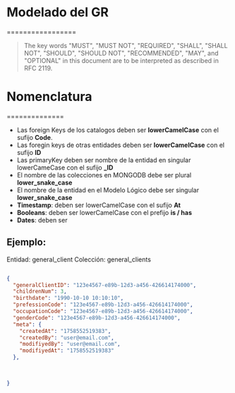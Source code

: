 # Modelado del GR
=================

>   The key words "MUST", "MUST NOT", "REQUIRED", "SHALL", "SHALL
    NOT", "SHOULD", "SHOULD NOT", "RECOMMENDED",  "MAY", and
    "OPTIONAL" in this document are to be interpreted as described in
    RFC 2119.

# Nomenclatura
==============

- Las foreign Keys de los catalogos deben ser **lowerCamelCase** con el sufijo **Code**.
- Las foregin keys de otras entidades deben ser **lowerCamelCase** con el sufijo **ID**
- Las primaryKey deben ser nombre de la entidad en singular lowerCameCase con el sufijo **_ID**
- El nombre de las colecciones en MONGODB debe ser plural **lower_snake_case**
- El nombre de la entidad en el Modelo Lógico debe ser singular **lower_snake_case**
- __Timestamp__: deben ser lowerCamelCase con el sufijo **At**
- __Booleans__: deben ser lowerCamelCase con el prefijo **is / has**
- __Dates__: deben ser 

## Ejemplo:

Entidad: general_client
Colección: general_clients

```json

{
  "generalClientID": "123e4567-e89b-12d3-a456-426614174000",
  "childrenNum": 3,
  "birthdate": "1990-10-10 10:10:10",
  "prefessionCode": "123e4567-e89b-12d3-a456-426614174000",
  "occupationCode": "123e4567-e89b-12d3-a456-426614174000",
  "genderCode": "123e4567-e89b-12d3-a456-426614174000",
  "meta": {
    "createdAt": "1758552519383",
    "createdBy": "user@email.com",
    "modifiyedBy": "user@email.com",
    "modifiyedAt": "1758552519383"    
  },
  
  

}

```




